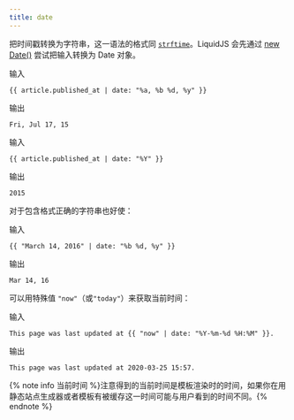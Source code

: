 ```yaml
---
title: date
---
```


把时间戳转换为字符串，这一语法的格式同 [`strftime`](http://strftime.net)。LiquidJS 会先通过 [new Date()][newDate] 尝试把输入转换为 Date 对象。

输入
```liquid
{{ article.published_at | date: "%a, %b %d, %y" }}
```

输出
```text
Fri, Jul 17, 15
```

输入
```liquid
{{ article.published_at | date: "%Y" }}
```

输出
```text
2015
```

对于包含格式正确的字符串也好使：

输入
```liquid
{{ "March 14, 2016" | date: "%b %d, %y" }}
```

输出
```text
Mar 14, 16
```

可以用特殊值 `"now"`（或`"today"`）来获取当前时间：

输入
```liquid
This page was last updated at {{ "now" | date: "%Y-%m-%d %H:%M" }}.
```

输出
```text
This page was last updated at 2020-03-25 15:57.
```

{% note info 当前时间 %}注意得到的当前时间是模板渲染时的时间，如果你在用静态站点生成器或者模板有被缓存这一时间可能与用户看到的时间不同。{% endnote %}

[newDate]: https://developer.mozilla.org/zh-CN/docs/Web/JavaScript/Reference/Global_Objects/Date
